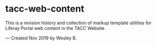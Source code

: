 # tacc-web-content

This is a revision history and collection of markup template utilities for Liferay Portal web content in the TACC Website.

— Created Nov 2019 by Wesley B.